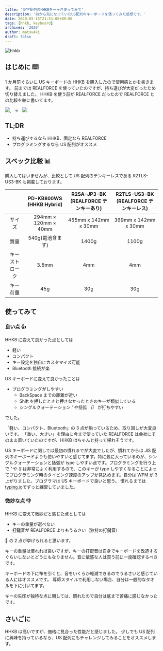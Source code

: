 ```yaml
---
title: '英字配列のHHKBを一ヶ月使ってみて'
description: '前から気になっていたUS配列のキーボードを使ってみた感想です。'
date: 2020-05-15T21:54:00+09:00
tags: [hhkb, keyboard]
archives: '2020'
author: matsu4ki
draft: false
---
```


![hhkb](/post/keyboard/img/hhkb.png)

## はじめに ⌨️

1 か月前ぐらいに US キーボードの HHKB を購入したので使用感とかを書きます。
前までは REALFORCE を使っていたのですが、持ち運びが大変だったため切り替えました。
HHKB を使う前が REALFORCE だったので REALFORCE との比較を軸に書いてます。

<div class="is-flex">
  <a href="https://www.amazon.co.jp/gp/product/B077QH54KX/ref=as_li_ss_il?ie=UTF8&psc=1&linkCode=li3&tag=&linkId=7315fb5e1c3a0da53c5998f845b5fe4e&language=ja_JP" rel="noopener" target="_blank">
    <img border="0" src="//ws-fe.amazon-adsystem.com/widgets/q?_encoding=UTF8&ASIN=B077QH54KX&Format=_SL250_&ID=AsinImage&MarketPlace=JP&ServiceVersion=20070822&WS=1&tag=&language=ja_JP">
  </a>
  <span style="margin: 0px 10px" class="is-size-1">→</span>
  <a href="https://www.amazon.co.jp/gp/product/B082TQK2SB/ref=as_li_ss_il?ie=UTF8&psc=1&linkCode=li2&tag=matsu4ki-22&linkId=fde61893184db9a874770196f9b352d5&language=ja_JP" rel="noopener" target="_blank">
    <img border="0" src="//ws-fe.amazon-adsystem.com/widgets/q?_encoding=UTF8&ASIN=B082TQK2SB&Format=_SL160_&ID=AsinImage&MarketPlace=JP&ServiceVersion=20070822&WS=1&tag=matsu4ki-22&language=ja_JP" >
  </a>
</div>

## TL;DR

- 持ち運びするなら HHKB、固定なら REALFORCE
- プログラミングするなら US 配列がオススメ

## スペック比較 📊

購入してはいませんが、比較として US 配列のテンキーレスである R2TLS-US3-BK も掲載しております。

|                |     PD-KB800WS<br>(HHKB Hybrid)     |     R2SA-JP3-BK<br>(REALFORCE テンキーあり)      |     R2TLS-US3-BK<br>(REALFORCE テンキーレス)     |
| :------------: | :----------------: | :------------------: | :------------------: |
|     サイズ     | 294mm × 120mm × 40mm | 455mm x 142mm x 30mm | 369mm x 142mm x 30mm |
|      質量      |  540g(電池含まず)  |        1400g         |        1100g         |
| キーストローク |       3.8mm        |         4mm          |         4mm          |
|    キー荷重    |        45g         |         30g          |         30g          |

## 使ってみて

### 良い点 👍

HHKB に変えて良かった点としては

- 軽い
- コンパクト
- キー設定を独自にカスタマイズ可能
- Bluetooth 接続が楽

US キーボードに変えて良かったことは

- プログラミングがしやすい
  - BackSpace までの距離が近い
  - Shift を押したときと押さなかったときのキーが類似している
  - シングルクォーテーション _'_ や括弧 _（）_ が打ちやすい

でした。

「軽い、コンパクト、Bluetooth」の 3 点が揃っているため、取り回しが大変良いです。
「重い、大きい」を理由に今まで使っていた REALFORCE は会社にそのまま置いていたのですが、HHKB はちゃんと持って帰れそうです。

US キーボードに関しては最初の慣れまでが大変でしたが、慣れてからは JIS 配列のキーボードよりも使いやすいと感じてます。特に気に入っているのが、シングルクォーテーションと括弧が type しやすい点です。プログラミングを行う上で _'_ や _()_ は非常によく利用するので、このキーが type しやすくなることによってプログラミング時のタイピング速度のアップが見込めます。自分は WPM が 3 上がりました。プログラマは US キーボードで良いと思う。
慣れるまでは[typing.io](https://typing.io)でずっと練習していました。

### 微妙な点 👎

HHKB に変えて微妙だと感じた点としては

- キーの重量が選べない
- 打鍵音が REALFORCE よりもうるさい（独特の打鍵音）

 の 2 点が挙げられると思います。

キーの重量は慣れれば良いですが、キーの打鍵音は自身でキーボードを改造するぐらいしないとどうにもなりません。音に敏感な人は買う前に一度確認するべきです。

キーボードの下に布を引くと、音をいくらか軽減できるのでうるさいと感じている人にはオススメです。
尊師スタイルで利用しない場合、自分は一般的なタオルを下に引いてます。

キーの矢印が独特な点に関しては、慣れたので自分は底まで苦痛に感じなかったです。

## さいごに

HHKB は高いですが、価格に見合った性能だと感じました。
少しでも US 配列に興味を持っているなら、US 配列にもチャレンジしてみることをオススメします。
